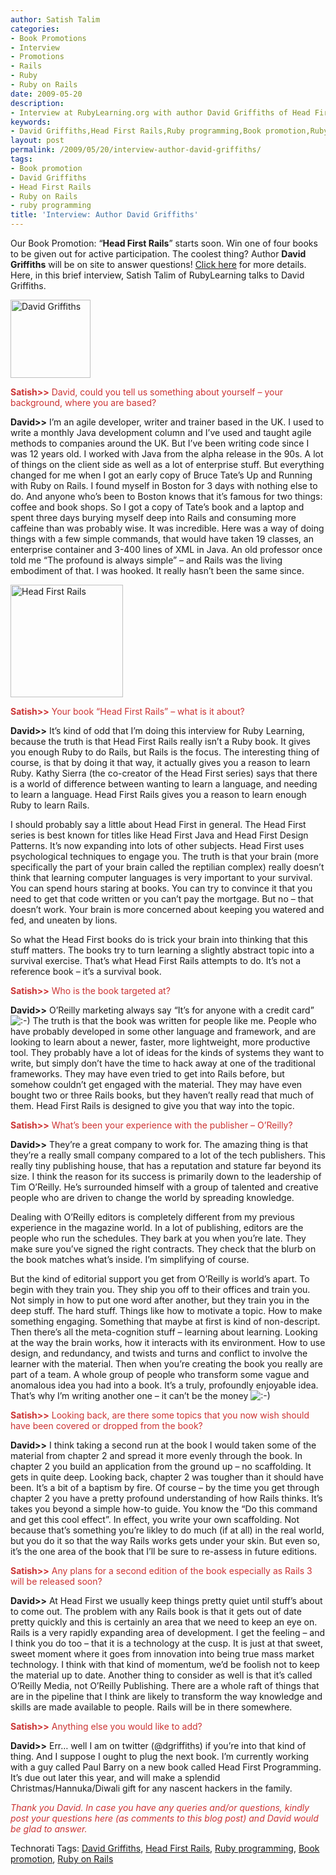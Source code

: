 ```yaml
---
author: Satish Talim
categories:
- Book Promotions
- Interview
- Promotions
- Rails
- Ruby
- Ruby on Rails
date: 2009-05-20
description:
- Interview at RubyLearning.org with author David Griffiths of Head First Rails.
keywords:
- David Griffiths,Head First Rails,Ruby programming,Book promotion,Ruby on Rails
layout: post
permalink: /2009/05/20/interview-author-david-griffiths/
tags:
- Book promotion
- David Griffiths
- Head First Rails
- Ruby on Rails
- ruby programming
title: 'Interview: Author David Griffiths'
---
```


<div>
  <p class="alert">
    Our Book Promotion: &#8220;<strong>Head First Rails</strong>&#8221; starts soon. Win one of four books to be given out for active participation. The coolest thing? Author <b>David Griffiths</b> will be on site to answer questions! <a href="http://rubylearning.com/blog/2009/05/20/book-promotion-head-first-rails/">Click here</a> for more details. Here, in this brief interview, Satish Talim of RubyLearning talks to David Griffiths.
  </p>
  
  <p>
    <img class="alignright" title="David Griffiths" src="http://rubylearning.com/images/Dg_on_beach.png" alt="David Griffiths" width="128" height="125" />
  </p>
  
  <p>
    <span style="color:#CC3333;"><strong>Satish>></strong> David, could you tell us something about yourself &#8211; your background, where you are based?</span>
  </p>
  
  <p>
    <strong>David>></strong> I&#8217;m an agile developer, writer and trainer based in the UK. I used to write a monthly Java development column and I&#8217;ve used and taught agile methods to companies around the UK. But I&#8217;ve been writing code since I was 12 years old. I worked with Java from the alpha release in the 90s. A lot of things on the client side as well as a lot of enterprise stuff. But everything changed for me when I got an early copy of Bruce Tate&#8217;s Up and Running with Ruby on Rails. I found myself in Boston for 3 days with nothing else to do. And anyone who&#8217;s been to Boston knows that it&#8217;s famous for two things: coffee and book shops. So I got a copy of Tate&#8217;s book and a laptop and spent three days burying myself deep into Rails and consuming more caffeine than was probably wise. It was incredible. Here was a way of doing things with a few simple commands, that would have taken 19 classes, an enterprise container and 3-400 lines of XML in Java. An old professor once told me &#8220;The profound is always simple&#8221; &#8211; and Rails was the living embodiment of that. I was hooked. It really hasn&#8217;t been the same since.
  </p>
  
  <p>
    <img class="alignright" title="Head First Rails" src="http://rubylearning.com/images/hfrails_180x180.gif" alt="Head First Rails" width="180" height="180" />
  </p>
  
  <p>
    <span style="color:#CC3333;"><strong>Satish>></strong> Your book &#8220;Head First Rails&#8221; &#8211; what is it about?</span>
  </p>
  
  <p>
    <strong>David>></strong> It&#8217;s kind of odd that I&#8217;m doing this interview for Ruby Learning, because the truth is that Head First Rails really isn&#8217;t a Ruby book. It gives you enough Ruby to do Rails, but Rails is the focus. The interesting thing of course, is that by doing it that way, it actually gives you a reason to learn Ruby. Kathy Sierra (the co-creator of the Head First series) says that there is a world of difference between wanting to learn a language, and needing to learn a language. Head First Rails gives you a reason to learn enough Ruby to learn Rails.
  </p>
  
  <p>
    I should probably say a little about Head First in general. The Head First series is best known for titles like Head First Java and Head First Design Patterns. It&#8217;s now expanding into lots of other subjects. Head First uses psychological techniques to engage you. The truth is that your brain (more specifically the part of your brain called the reptilian complex) really doesn&#8217;t think that learning computer languages is very important to your survival. You can spend hours staring at books. You can try to convince it that you need to get that code written or you can&#8217;t pay the mortgage. But no &#8211; that doesn&#8217;t work. Your brain is more concerned about keeping you watered and fed, and uneaten by lions.
  </p>
  
  <p>
    So what the Head First books do is trick your brain into thinking that this stuff matters. The books try to turn learning a slightly abstract topic into a survival exercise. That&#8217;s what Head First Rails attempts to do. It&#8217;s not a reference book &#8211; it&#8217;s a survival book.
  </p>
  
  <p>
    <span style="color:#CC3333;"><strong>Satish>></strong> Who is the book targeted at?</span>
  </p>
  
  <p>
    <strong>David>></strong> O&#8217;Reilly marketing always say &#8220;It&#8217;s for anyone with a credit card&#8221; <img src="http://rubylearning.com/blog/wp-includes/images/smilies/icon_smile.gif" alt=":-)" class="wp-smiley" /> The truth is that the book was written for people like me. People who have probably developed in some other language and framework, and are looking to learn about a newer, faster, more lightweight, more productive tool. They probably have a lot of ideas for the kinds of systems they want to write, but simply don&#8217;t have the time to hack away at one of the traditional frameworks. They may have even tried to get into Rails before, but somehow couldn&#8217;t get engaged with the material. They may have even bought two or three Rails books, but they haven&#8217;t really read that much of them. Head First Rails is designed to give you that way into the topic.
  </p>
  
  <p>
    <span style="color:#CC3333;"><strong>Satish>></strong> What&#8217;s been your experience with the publisher &#8211; O&#8217;Reilly?</span>
  </p>
  
  <p>
    <strong>David>></strong> They&#8217;re a great company to work for. The amazing thing is that they&#8217;re a really small company compared to a lot of the tech publishers. This really tiny publishing house, that has a reputation and stature far beyond its size. I think the reason for its success is primarily down to the leadership of Tim O&#8217;Reilly. He&#8217;s surrounded himself with a group of talented and creative people who are driven to change the world by spreading knowledge.
  </p>
  
  <p>
    Dealing with O&#8217;Reilly editors is completely different from my previous experience in the magazine world. In a lot of publishing, editors are the people who run the schedules. They bark at you when you&#8217;re late. They make sure you&#8217;ve signed the right contracts. They check that the blurb on the book matches what&#8217;s inside. I&#8217;m simplifying of course.
  </p>
  
  <p>
    But the kind of editorial support you get from O&#8217;Reilly is world&#8217;s apart. To begin with they train you. They ship you off to their offices and train you. Not simply in how to put one word after another, but they train you in the deep stuff. The hard stuff. Things like how to motivate a topic. How to make something engaging. Something that maybe at first is kind of non-descript. Then there&#8217;s all the meta-cognition stuff &#8211; learning about learning. Looking at the way the brain works, how it interacts with its environment. How to use design, and redundancy, and twists and turns and conflict to involve the learner with the material. Then when you&#8217;re creating the book you really are part of a team. A whole group of people who transform some vague and anomalous idea you had into a book. It&#8217;s a truly, profoundly enjoyable idea. That&#8217;s why I&#8217;m writing another one &#8211; it can&#8217;t be the money <img src="http://rubylearning.com/blog/wp-includes/images/smilies/icon_smile.gif" alt=":-)" class="wp-smiley" />
  </p>
  
  <p>
    <span style="color:#CC3333;"><strong>Satish>></strong> Looking back, are there some topics that you now wish should have been covered or dropped from the book?</span>
  </p>
  
  <p>
    <strong>David>></strong> I think taking a second run at the book I would taken some of the material from chapter 2 and spread it more evenly through the book. In chapter 2 you build an application from the ground up &#8211; no scaffolding. It gets in quite deep. Looking back, chapter 2 was tougher than it should have been. It&#8217;s a bit of a baptism by fire. Of course &#8211; by the time you get through chapter 2 you have a pretty profound understanding of how Rails thinks. It&#8217;s takes you beyond a simple how-to guide. You know the &#8220;Do this command and get this cool effect&#8221;. In effect, you write your own scaffolding. Not because that&#8217;s something you&#8217;re likley to do much (if at all) in the real world, but you do it so that the way Rails works gets under your skin. But even so, it&#8217;s the one area of the book that I&#8217;ll be sure to re-assess in future editions.
  </p>
  
  <p>
    <span style="color:#CC3333;"><strong>Satish>></strong> Any plans for a second edition of the book especially as Rails 3 will be released soon?</span>
  </p>
  
  <p>
    <strong>David>></strong> At Head First we usually keep things pretty quiet until stuff&#8217;s about to come out. The problem with any Rails book is that it gets out of date pretty quickly and this is certainly an area that we need to keep an eye on. Rails is a very rapidly expanding area of development. I get the feeling &#8211; and I think you do too &#8211; that it is a technology at the cusp. It is just at that sweet, sweet moment where it goes from innovation into being true mass market technology. I think with that kind of momentum, we&#8217;d be foolish not to keep the material up to date. Another thing to consider as well is that it&#8217;s called O&#8217;Reilly Media, not O&#8217;Reilly Publishing. There are a whole raft of things that are in the pipeline that I think are likely to transform the way knowledge and skills are made available to people. Rails will be in there somewhere.
  </p>
  
  <p>
    <span style="color:#CC3333;"><strong>Satish>></strong> Anything else you would like to add?</span>
  </p>
  
  <p>
    <strong>David>></strong> Err&#8230; well I am on twitter (@dgriffiths) if you&#8217;re into that kind of thing. And I suppose I ought to plug the next book. I&#8217;m currently working with a guy called Paul Barry on a new book called Head First Programming. It&#8217;s due out later this year, and will make a splendid Christmas/Hannuka/Diwali gift for any nascent hackers in the family.
  </p>
  
  <p>
    <span style="color:#CC3333;"><em>Thank you David. In case you have any queries and/or questions, kindly post your questions here (as comments to this blog post) and David would be glad to answer.</em></span>
  </p>
</div>

Technorati Tags: <a href="http://technorati.com/tag/David+Griffiths" rel="tag">David Griffiths</a>, <a href="http://technorati.com/tag/Head+First+Rails" rel="tag">Head First Rails</a>, <a href="http://technorati.com/tag/Ruby+programming" rel="tag">Ruby programming</a>, <a href="http://technorati.com/tag/Book+promotion" rel="tag">Book promotion</a>, <a href="http://technorati.com/tag/Ruby+on+Rails" rel="tag">Ruby on Rails</a>
